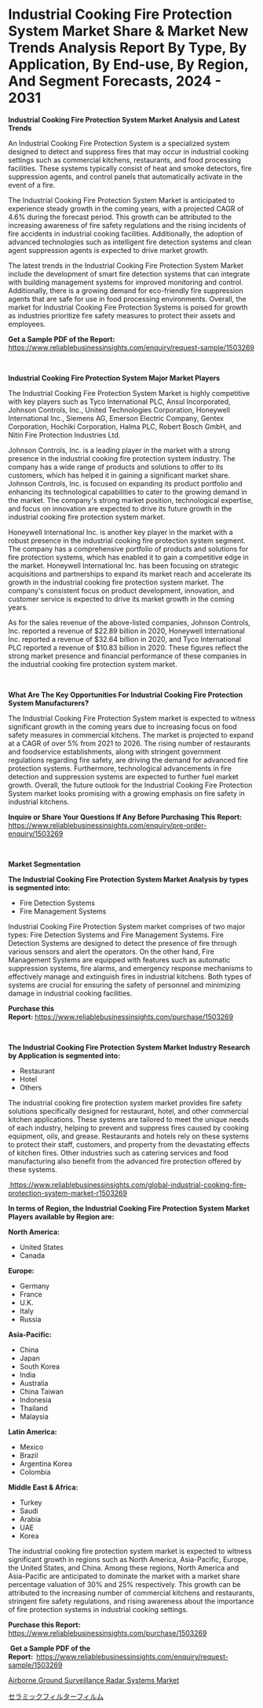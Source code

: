 <p><h1>Industrial Cooking Fire Protection System Market Share & Market New Trends Analysis Report By Type, By Application, By End-use, By Region, And Segment Forecasts, 2024 - 2031</h1></p><p><strong>Industrial Cooking Fire Protection System Market Analysis and Latest Trends</strong></p>
<p><p>An Industrial Cooking Fire Protection System is a specialized system designed to detect and suppress fires that may occur in industrial cooking settings such as commercial kitchens, restaurants, and food processing facilities. These systems typically consist of heat and smoke detectors, fire suppression agents, and control panels that automatically activate in the event of a fire.</p><p>The Industrial Cooking Fire Protection System Market is anticipated to experience steady growth in the coming years, with a projected CAGR of 4.6% during the forecast period. This growth can be attributed to the increasing awareness of fire safety regulations and the rising incidents of fire accidents in industrial cooking facilities. Additionally, the adoption of advanced technologies such as intelligent fire detection systems and clean agent suppression agents is expected to drive market growth.</p><p>The latest trends in the Industrial Cooking Fire Protection System Market include the development of smart fire detection systems that can integrate with building management systems for improved monitoring and control. Additionally, there is a growing demand for eco-friendly fire suppression agents that are safe for use in food processing environments. Overall, the market for Industrial Cooking Fire Protection Systems is poised for growth as industries prioritize fire safety measures to protect their assets and employees.</p></p>
<p><strong>Get a Sample PDF of the Report:&nbsp;</strong> <a href="https://www.reliablebusinessinsights.com/enquiry/request-sample/1503269">https://www.reliablebusinessinsights.com/enquiry/request-sample/1503269</a></p>
<p>&nbsp;</p>
<p><strong>Industrial Cooking Fire Protection System Major Market Players</strong></p>
<p><p>The Industrial Cooking Fire Protection System Market is highly competitive with key players such as Tyco International PLC, Ansul Incorporated, Johnson Controls, Inc., United Technologies Corporation, Honeywell International Inc., Siemens AG, Emerson Electric Company, Gentex Corporation, Hochiki Corporation, Halma PLC, Robert Bosch GmbH, and Nitin Fire Protection Industries Ltd.</p><p>Johnson Controls, Inc. is a leading player in the market with a strong presence in the industrial cooking fire protection system industry. The company has a wide range of products and solutions to offer to its customers, which has helped it in gaining a significant market share. Johnson Controls, Inc. is focused on expanding its product portfolio and enhancing its technological capabilities to cater to the growing demand in the market. The company's strong market position, technological expertise, and focus on innovation are expected to drive its future growth in the industrial cooking fire protection system market.</p><p>Honeywell International Inc. is another key player in the market with a robust presence in the industrial cooking fire protection system segment. The company has a comprehensive portfolio of products and solutions for fire protection systems, which has enabled it to gain a competitive edge in the market. Honeywell International Inc. has been focusing on strategic acquisitions and partnerships to expand its market reach and accelerate its growth in the industrial cooking fire protection system market. The company's consistent focus on product development, innovation, and customer service is expected to drive its market growth in the coming years.</p><p>As for the sales revenue of the above-listed companies, Johnson Controls, Inc. reported a revenue of $22.89 billion in 2020, Honeywell International Inc. reported a revenue of $32.64 billion in 2020, and Tyco International PLC reported a revenue of $10.83 billion in 2020. These figures reflect the strong market presence and financial performance of these companies in the industrial cooking fire protection system market.</p></p>
<p>&nbsp;</p>
<p><strong>What Are The Key Opportunities For Industrial Cooking Fire Protection System Manufacturers?</strong></p>
<p><p>The Industrial Cooking Fire Protection System market is expected to witness significant growth in the coming years due to increasing focus on food safety measures in commercial kitchens. The market is projected to expand at a CAGR of over 5% from 2021 to 2026. The rising number of restaurants and foodservice establishments, along with stringent government regulations regarding fire safety, are driving the demand for advanced fire protection systems. Furthermore, technological advancements in fire detection and suppression systems are expected to further fuel market growth. Overall, the future outlook for the Industrial Cooking Fire Protection System market looks promising with a growing emphasis on fire safety in industrial kitchens.</p></p>
<p><strong>Inquire or Share Your Questions If Any Before Purchasing This Report:</strong> <a href="https://www.reliablebusinessinsights.com/enquiry/pre-order-enquiry/1503269">https://www.reliablebusinessinsights.com/enquiry/pre-order-enquiry/1503269</a></p>
<p>&nbsp;</p>
<p><strong>Market Segmentation</strong></p>
<p><strong>The Industrial Cooking Fire Protection System Market Analysis by types is segmented into:</strong></p>
<p><ul><li>Fire Detection Systems</li><li>Fire Management Systems</li></ul></p>
<p><p>Industrial Cooking Fire Protection System market comprises of two major types: Fire Detection Systems and Fire Management Systems. Fire Detection Systems are designed to detect the presence of fire through various sensors and alert the operators. On the other hand, Fire Management Systems are equipped with features such as automatic suppression systems, fire alarms, and emergency response mechanisms to effectively manage and extinguish fires in industrial kitchens. Both types of systems are crucial for ensuring the safety of personnel and minimizing damage in industrial cooking facilities.</p></p>
<p><strong>Purchase this Report:&nbsp;</strong><a href="https://www.reliablebusinessinsights.com/purchase/1503269">https://www.reliablebusinessinsights.com/purchase/1503269</a></p>
<p>&nbsp;</p>
<p><strong>The Industrial Cooking Fire Protection System Market Industry Research by Application is segmented into:</strong></p>
<p><ul><li>Restaurant</li><li>Hotel</li><li>Others</li></ul></p>
<p><p>The industrial cooking fire protection system market provides fire safety solutions specifically designed for restaurant, hotel, and other commercial kitchen applications. These systems are tailored to meet the unique needs of each industry, helping to prevent and suppress fires caused by cooking equipment, oils, and grease. Restaurants and hotels rely on these systems to protect their staff, customers, and property from the devastating effects of kitchen fires. Other industries such as catering services and food manufacturing also benefit from the advanced fire protection offered by these systems.</p></p>
<p><a href="https://www.reliablebusinessinsights.com/global-industrial-cooking-fire-protection-system-market-r1503269">&nbsp;https://www.reliablebusinessinsights.com/global-industrial-cooking-fire-protection-system-market-r1503269</a></p>
<p><strong>In terms of Region, the Industrial Cooking Fire Protection System Market Players available by Region are:</strong></p>
<p>
    <p> <strong> North America: </strong>
        <ul>
            <li>United States</li>
            <li>Canada</li>
        </ul>
        </p> 
    <p> <strong> Europe: </strong>
        <ul>
            <li>Germany</li>
            <li>France</li>
            <li>U.K.</li>
            <li>Italy</li>
            <li>Russia</li>
        </ul>
        </p> 
    <p> <strong> Asia-Pacific: </strong>
        <ul>
            <li>China</li>
            <li>Japan</li>
            <li>South Korea</li>
            <li>India</li>
            <li>Australia</li>
            <li>China Taiwan</li>
            <li>Indonesia</li>
            <li>Thailand</li>
            <li>Malaysia</li>
        </ul>
        </p> 
    <p> <strong> Latin America: </strong>
        <ul>
            <li>Mexico</li>
            <li>Brazil</li>
            <li>Argentina Korea</li>
            <li>Colombia</li>
        </ul>
        </p> 
    <p> <strong> Middle East & Africa: </strong>
        <ul>
            <li>Turkey</li>
            <li>Saudi</li>
            <li>Arabia</li>
            <li>UAE</li>
            <li>Korea</li>
        </ul>
    </p>
    </p>
<p><p>The industrial cooking fire protection system market is expected to witness significant growth in regions such as North America, Asia-Pacific, Europe, the United States, and China. Among these regions, North America and Asia-Pacific are anticipated to dominate the market with a market share percentage valuation of 30% and 25% respectively. This growth can be attributed to the increasing number of commercial kitchens and restaurants, stringent fire safety regulations, and rising awareness about the importance of fire protection systems in industrial cooking settings.</p></p>
<p><strong>Purchase this Report: </strong><a href="https://www.reliablebusinessinsights.com/purchase/1503269">https://www.reliablebusinessinsights.com/purchase/1503269</a></p>
<p>&nbsp;<strong>Get a Sample PDF of the Report:&nbsp;&nbsp;</strong><a href="https://www.reliablebusinessinsights.com/enquiry/request-sample/1503269">https://www.reliablebusinessinsights.com/enquiry/request-sample/1503269</a></p>
<p><strong></strong></p>
<p><p><a href="https://github.com/pizolina/Market-Research-Report-List-4/blob/main/airborne-ground-surveillance-radar-systems-market.md">Airborne Ground Surveillance Radar Systems Market</a></p><p><a href="https://github.com/ddwcuskozol07187/Market-Research-Report-List-2/blob/main/905424594788.md">セラミックフィルターフィルム</a></p></p>